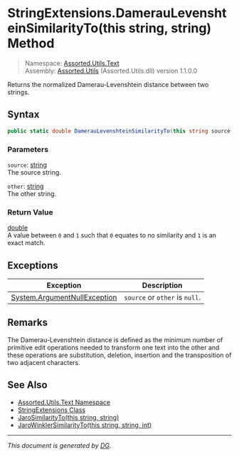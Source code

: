 ﻿# StringExtensions.DamerauLevenshteinSimilarityTo(this string, string) Method

> Namespace: [Assorted.Utils.Text](index.md#assortedutilstext-namespace)\
> Assembly: [Assorted.Utils](index.md) (Assorted.Utils.dll) version 1.1.0.0

Returns the normalized Damerau-Levenshtein distance between two strings.

## Syntax

```csharp
public static double DamerauLevenshteinSimilarityTo(this string source, string other)
```

### Parameters

`source`: [string](https://docs.microsoft.com/en-us/dotnet/api/system.string)\
The source string.

`other`: [string](https://docs.microsoft.com/en-us/dotnet/api/system.string)\
The other string.

### Return Value

[double](https://docs.microsoft.com/en-us/dotnet/api/system.double)\
A value between `0` and `1` such that `0` equates to no similarity and `1` is an exact match.

## Exceptions

Exception | Description
--- | ---
[System.ArgumentNullException](https://docs.microsoft.com/en-us/dotnet/api/system.argumentnullexception) | `source` or `other` is `null`.

## Remarks

The Damerau-Levenshtein distance is defined as the minimum number of primitive edit operations needed to transform one text into the other and these operations are substitution, deletion, insertion and the transposition of two adjacent characters.

## See Also

- [Assorted.Utils.Text Namespace](index.md#assortedutilstext-namespace)
- [StringExtensions Class](Assorted.Utils.Text.StringExtensions.md)
- [JaroSimilarityTo(this string, string)](Assorted.Utils.Text.StringExtensions.JaroSimilarityTo.md)
- [JaroWinklerSimilarityTo(this string, string, int)](Assorted.Utils.Text.StringExtensions.JaroWinklerSimilarityTo.md)

---

_This document is generated by [DG](https://github.com/Khojasteh/dg)._
